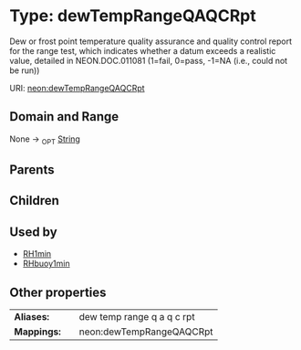 
# Type: dewTempRangeQAQCRpt


Dew or frost point temperature quality assurance and quality control report for the range test, which indicates whether a datum exceeds a realistic value, detailed in NEON.DOC.011081 (1=fail, 0=pass, -1=NA (i.e., could not be run))

URI: [neon:dewTempRangeQAQCRpt](https://data.neonscience.org/dewTempRangeQAQCRpt)


## Domain and Range

None ->  <sub>OPT</sub> [String](types/String.md)

## Parents


## Children


## Used by

 * [RH1min](RH1min.md)
 * [RHbuoy1min](RHbuoy1min.md)

## Other properties

|  |  |  |
| --- | --- | --- |
| **Aliases:** | | dew temp range q a q c rpt |
| **Mappings:** | | neon:dewTempRangeQAQCRpt |

